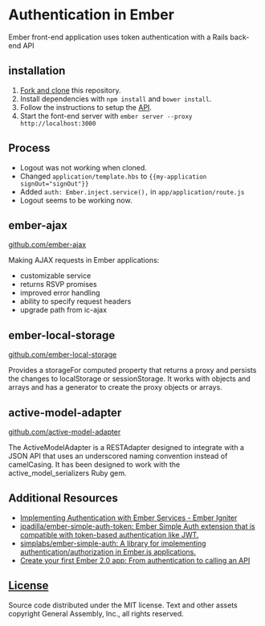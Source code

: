 # Authentication in Ember

Ember front-end application uses token authentication with a Rails back-end API

## installation

1.  [Fork and clone](https://github.com/ga-wdi-boston/meta/wiki/ForkAndClone)
    this repository.
1.  Install dependencies with `npm install` and `bower install`.
1.  Follow the instructions to setup the [API](https://github.com/faetea/ember-auth-api).
1.  Start the font-end server with `ember server --proxy http://localhost:3000`

## Process

-   Logout was not working when cloned.
-   Changed `application/template.hbs` to `{{my-application signOut="signOut"}}`
-   Added `auth: Ember.inject.service(),` in `app/application/route.js`
-   Logout seems to be working now.

## ember-ajax

[github.com/ember-ajax](https://github.com/ember-cli/ember-ajax)

Making AJAX requests in Ember applications:

-   customizable service
-   returns RSVP promises
-   improved error handling
-   ability to specify request headers
-   upgrade path from ic-ajax

## ember-local-storage

[github.com/ember-local-storage](https://github.com/funkensturm/ember-local-storage)

Provides a storageFor computed property that returns a proxy and persists the
changes to localStorage or sessionStorage. It works with objects and arrays
and has a generator to create the proxy objects or arrays.

## active-model-adapter

[github.com/active-model-adapter](https://github.com/ember-data/active-model-adapter)

The ActiveModelAdapter is a RESTAdapter designed to integrate with a JSON API
that uses an underscored naming convention instead of camelCasing.
It has been designed to work with the active_model_serializers Ruby gem.

## Additional Resources

-   [Implementing Authentication with Ember Services - Ember Igniter](http://emberigniter.com/implementing-authentication-with-ember-services/)
-   [jpadilla/ember-simple-auth-token: Ember Simple Auth extension that is compatible with token-based authentication like JWT.](https://github.com/jpadilla/ember-simple-auth-token)
-   [simplabs/ember-simple-auth: A library for implementing authentication/authorization in Ember.js applications.](https://github.com/simplabs/ember-simple-auth)
-   [Create your first Ember 2.0 app: From authentication to calling an API](https://auth0.com/blog/2015/08/11/create-your-first-ember-2-dot-0-app-from-authentication-to-calling-an-api/)

## [License](LICENSE)

Source code distributed under the MIT license. Text and other assets copyright
General Assembly, Inc., all rights reserved.
